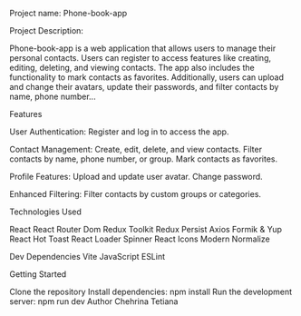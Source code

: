 Project name: Phone-book-app

Project Description:

Phone-book-app is a web application that allows users to manage their personal contacts.
Users can register to access features like creating, editing, deleting, and viewing contacts.
The app also includes the functionality to mark contacts as favorites.
Additionally, users can upload and change their avatars, update their passwords, and filter contacts by name, phone number...

Features

User Authentication: Register and log in to access the app.

Contact Management:
Create, edit, delete, and view contacts.
Filter contacts by name, phone number, or group.
Mark contacts as favorites.

Profile Features:
Upload and update user avatar.
Change password.

Enhanced Filtering:
Filter contacts by custom groups or categories.

Technologies Used

React
React Router Dom
Redux Toolkit
Redux Persist
Axios
Formik & Yup
React Hot Toast
React Loader Spinner
React Icons
Modern Normalize

Dev Dependencies
Vite JavaScript ESLint

Getting Started

Clone the repository
Install dependencies: npm install
Run the development server: npm run dev
Author Chehrina Tetiana

